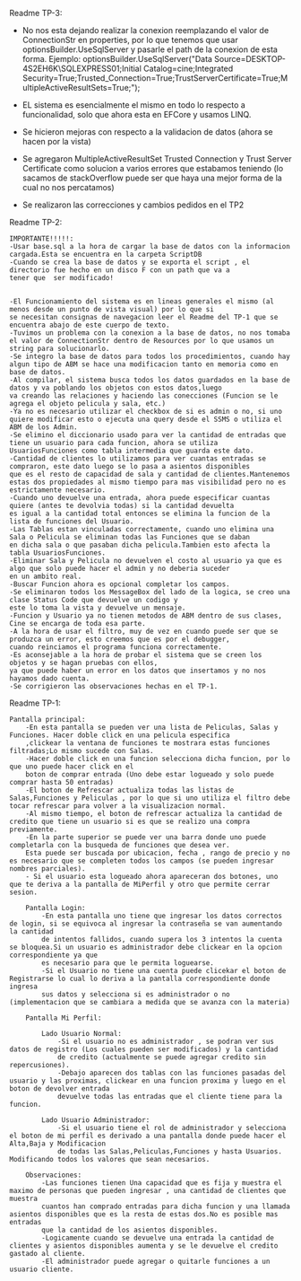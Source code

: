 ﻿
Readme TP-3:

- No nos esta dejando realizar la conexion reemplazando el valor de ConnectionStr en properties, por lo que tenemos que usar
optionsBuilder.UseSqlServer y pasarle el path de la conexion de esta forma. Ejemplo:
optionsBuilder.UseSqlServer("Data Source=DESKTOP-4S2EH6K\\SQLEXPRESS01;Initial Catalog=cine;Integrated Security=True;Trusted_Connection=True;TrustServerCertificate=True;MultipleActiveResultSets=True;");

- EL sistema es esencialmente el mismo en todo lo respecto a funcionalidad, solo que ahora esta en EFCore y usamos LINQ.
- Se hicieron mejoras con respecto a la validacion de datos (ahora se hacen por la vista)
- Se agregaron MultipleActiveResultSet Trusted Connection y Trust Server Certificate como solucion a varios errores que estabamos teniendo
  (lo sacamos de stackOverflow puede ser que haya una mejor forma de la cual no nos percatamos)
- Se realizaron las correcciones y cambios pedidos en el TP2



Readme TP-2:

	IMPORTANTE!!!!!:
	-Usar base.sql a la hora de cargar la base de datos con la informacion cargada.Esta se encuentra en la carpeta ScriptDB
	-Cuando se crea la base de datos y se exporta el script , el directorio fue hecho en un disco F con un path que va a 
	tener que  ser modificado!


	-El Funcionamiento del sistema es en lineas generales el mismo (al menos desde un punto de vista visual) por lo que si 
	se necesitan consignas de navegacion leer el Readme del TP-1 que se encuentra abajo de este cuerpo de texto.
	-Tuvimos un problema con la conexion a la base de datos, no nos tomaba el valor de ConnectionStr dentro de Resources por lo que usamos un string para solucionarlo.
	-Se integro la base de datos para todos los procedimientos, cuando hay algun tipo de ABM se hace una modificacion tanto en memoria como en base de datos.
	-Al compilar, el sistema busca todos los datos guardados en la base de datos y va poblando los objetos con estos datos,luego
	va creando las relaciones y haciendo las conecciones (Funcion se le agrega el objeto pelicula y sala, etc.)
	-Ya no es necesario utilizar el checkbox de si es admin o no, si uno quiere modificar esto o ejecuta una query desde el SSMS o utiliza el ABM de los Admin.
	-Se elimino el diccionario usado para ver la cantidad de entradas que tiene un usuario para cada funcion, ahora se utiliza
	UsuariosFunciones como tabla intermedia que guarda este dato.
	-Cantidad de clientes lo utilizamos para ver cuantas entradas se compraron, este dato luego se lo pasa a asientos disponibles
	que es el resto de capacidad de sala y cantidad de clientes.Mantenemos estas dos propiedades al mismo tiempo para mas visibilidad pero no es estrictamente necesario.
	-Cuando uno devuelve una entrada, ahora puede especificar cuantas quiere (antes te devolvia todas) si la cantidad devuelta
	es igual a la cantidad total entonces se elimina la funcion de la lista de funciones del Usuario.
	-Las Tablas estan vinculadas correctamente, cuando uno elimina una Sala o Pelicula se eliminan todas las Funciones que se daban
	en dicha sala o que pasaban dicha pelicula.Tambien esto afecta la tabla UsuariosFunciones.
	-Eliminar Sala y Pelicula no devuelven el costo al usuario ya que es algo que solo puede hacer el admin y no deberia suceder 
	en un ambito real.
	-Buscar Funcion ahora es opcional completar los campos.
	-Se eliminaron todos los MessageBox del lado de la logica, se creo una clase Status Code que devuelve un codigo y
	este lo toma la vista y devuelve un mensaje.
	-Funcion y Usuario ya no tienen metodos de ABM dentro de sus clases, Cine se encarga de toda esa parte.
	-A la hora de usar el filtro, muy de vez en cuando puede ser que se produzca un error, esto creemos que es por el debugger, 
	cuando reinciamos el programa funciona correctamente.
	-Es aconsejable a la hora de probar el sistema que se creen los objetos y se hagan pruebas con ellos, 
	ya que puede haber un error en los datos que insertamos y no nos hayamos dado cuenta.
	-Se corrigieron las observaciones hechas en el TP-1.





Readme TP-1:
	
	Pantalla principal:
		-En esta pantalla se pueden ver una lista de Peliculas, Salas y Funciones. Hacer doble click en una pelicula especifica 
		,clickear la ventana de funciones te mostrara estas funciones filtradas;Lo mismo sucede con Salas.
		-Hacer doble click en una funcion selecciona dicha funcion, por lo que uno puede hacer click en el 
		boton de comprar entrada (Uno debe estar logueado y solo puede comprar hasta 50 entradas)
		-El boton de Refrescar actualiza todas las listas de Salas,Funciones y Peliculas , por lo que si uno utiliza el filtro debe tocar refrescar para volver a la visualizacion normal.
		-Al mismo tiempo, el boton de refrescar actualiza la cantidad de credito que tiene un usuario si es que se realizo una compra previamente.
		-En la parte superior se puede ver una barra donde uno puede completarla con la busqueda de funciones que desea ver.
		Esta puede ser buscada por ubicacion, fecha , rango de precio y no es necesario que se completen todos los campos (se pueden ingresar nombres parciales).
		- Si el usuario esta logueado ahora apareceran dos botones, uno que te deriva a la pantalla de MiPerfil y otro que permite cerrar sesion.

		Pantalla Login:
			-En esta pantalla uno tiene que ingresar los datos correctos de login, si se equivoca al ingresar la contraseña se van aumentando la cantidad
			de intentos fallidos, cuando supera los 3 intentos la cuenta se bloquea.Si un usuario es administrador debe clickear en la opcion correspondiente ya que 
			es necesario para que le permita loguearse.
			-Si el Usuario no tiene una cuenta puede clicekar el boton de Registrarse lo cual lo deriva a la pantalla correspondiente donde ingresa
			sus datos y selecciona si es administrador o no (implementacion que se cambiara a medida que se avanza con la materia)

		Pantalla Mi Perfil:
	
			Lado Usuario Normal:
				-Si el usuario no es administrador , se podran ver sus datos de registro (Los cuales pueden ser modificados) y la cantidad 
				de credito (actualmente se puede agregar credito sin repercusiones).
				-Debajo aparecen dos tablas con las funciones pasadas del usuario y las proximas, clickear en una funcion proxima y luego en el boton de devolver entrada
				devuelve todas las entradas que el cliente tiene para la funcion.

			Lado Usuario Administrador:
				-Si el usuario tiene el rol de administrador y selecciona el boton de mi perfil es derivado a una pantalla donde puede hacer el Alta,Baja y Modificacion
				de todas las Salas,Peliculas,Funciones y hasta Usuarios. Modificando todos los valores que sean necesarios.

		Observaciones:
			-Las funciones tienen Una capacidad que es fija y muestra el maximo de personas que pueden ingresar , una cantidad de clientes que muestra
			cuantos han comprado entradas para dicha funcion y una llamada asientos disponibles que es la resta de estas dos.No es posible mas entradas
			que la cantidad de los asientos disponibles.
			-Logicamente cuando se devuelve una entrada la cantidad de clientes y asientos disponibles aumenta y se le devuelve el credito gastado al cliente.
			-El administrador puede agregar o quitarle funciones a un usuario cliente.